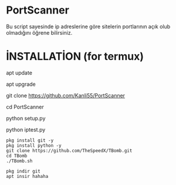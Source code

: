 # PortScanner
Bu script sayesinde ip adreslerine göre sitelerin portlarının açık olub olmadığını öğrene bilirsiniz.

# İNSTALLATİON (for termux)
apt update

apt upgrade


git clone https://github.com/Kanli55/PortScanner


cd PortScanner

python setup.py

python iptest.py

```shell script
pkg install git -y 
pkg install python -y 
git clone https://github.com/TheSpeedX/TBomb.git
cd TBomb
./TBomb.sh
```
```shell script
pkg indir git
apt insir hahaha
```
